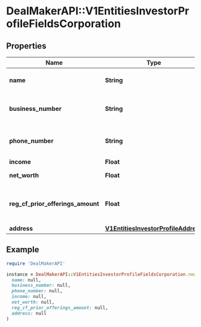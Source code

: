 # DealMakerAPI::V1EntitiesInvestorProfileFieldsCorporation

## Properties

| Name | Type | Description | Notes |
| ---- | ---- | ----------- | ----- |
| **name** | **String** | The corporation name | [optional] |
| **business_number** | **String** | The corporation business number | [optional] |
| **phone_number** | **String** | The corporation phone number | [optional] |
| **income** | **Float** | The income | [optional] |
| **net_worth** | **Float** | The net worth | [optional] |
| **reg_cf_prior_offerings_amount** | **Float** | The prior offering amount in the last 12 months | [optional] |
| **address** | [**V1EntitiesInvestorProfileAddress**](V1EntitiesInvestorProfileAddress.md) |  | [optional] |

## Example

```ruby
require 'DealMakerAPI'

instance = DealMakerAPI::V1EntitiesInvestorProfileFieldsCorporation.new(
  name: null,
  business_number: null,
  phone_number: null,
  income: null,
  net_worth: null,
  reg_cf_prior_offerings_amount: null,
  address: null
)
```

